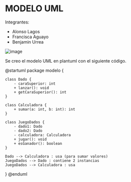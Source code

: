 
# MODELO UML #


Integrantes:
- Alonso Lagos
- Francisca Aguayo
- Benjamin Urrea



![image](https://github.com/user-attachments/assets/aaecc75f-7e7a-47d5-83ce-375cef7c7b82)

Se creo el modelo UML en plantuml con el siguiente código.

@startuml
package modelo {

    class Dado {
        - caraSuperior: int
        + lanzar(): void
        + getCaraSuperior(): int
    }

    class Calculadora {
        + sumar(a: int, b: int): int
    }

    class JuegoDados {
        - dado1: Dado
        - dado2: Dado
        - calculadora: Calculadora
        + jugar(): void
        + esGanador(): boolean
    }

    Dado --> Calculadora : usa (para sumar valores)
    JuegoDados --> Dado : contiene 2 instancias
    JuegoDados --> Calculadora : usa
}
@enduml
